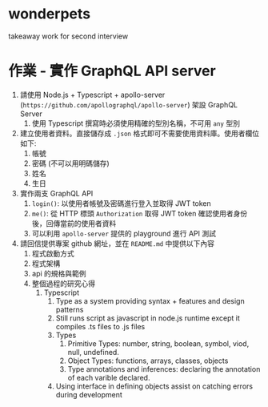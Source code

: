 # wonderpets

takeaway work for second interview

# 作業 - 實作 GraphQL API server

1. 請使用 Node.js + Typescript + apollo-server (`https://github.com/apollographql/apollo-server`) 架設 GraphQL Server
   1. 使用 Typescript 撰寫時必須使用精確的型別名稱，不可用 `any` 型別
2. 建立使用者資料。直接儲存成 `.json` 格式即可不需要使用資料庫。使用者欄位如下:
   1. 帳號
   2. 密碼 (不可以用明碼儲存)
   3. 姓名
   4. 生日
3. 實作兩支 GraphQL API
   1. `login()`: 以使用者帳號及密碼進行登入並取得 JWT token
   2. `me()`: 從 HTTP 標頭 `Authorization` 取得 JWT token 確認使用者身份後，回傳當前的使用者資料
   3. 可以利用 `apollo-server` 提供的 playground 進行 API 測試
4. 請回信提供專案 github 網址，並在 `README.md` 中提供以下內容
   1. 程式啟動方式
   2. 程式架構
   3. api 的規格與範例
   4. 整個過程的研究心得
      1. Typescript
         1. Type as a system providing syntax + features and design patterns
         2. Still runs script as javascript in node.js runtime except it compiles .ts files to .js files
         3. Types
            1. Primitive Types: number, string, boolean, symbol, viod, null, undefined.
            2. Object Types: functions, arrays, classes, objects
            3. Type annotations and inferences: declaring the annotation of each varible declared.
         4. Using interface in defining objects assist on catching errors during development
